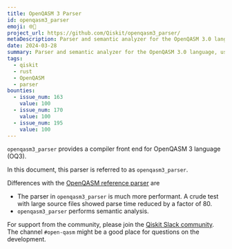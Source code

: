 ```yaml
---
title: OpenQASM 3 Parser
id: openqasm3_parser
emoji: 🌐🦀
project_url: https://github.com/Qiskit/openqasm3_parser/
metaDescription: Parser and semantic analyzer for the OpenQASM 3.0 language, used by Qiskit
date: 2024-03-28
summary: Parser and semantic analyzer for the OpenQASM 3.0 language, used by Qiskit
tags:
  - qiskit
  - rust
  - OpenQASM
  - parser
bounties:
  - issue_num: 163
    value: 100
  - issue_num: 170
    value: 100
  - issue_num: 195
    value: 100
---
```


`openqasm3_parser` provides a compiler front end for OpenQASM 3 language (OQ3).

In this document, this parser is referred to as `openqasm3_parser`.

Differences with the [OpenQASM reference parser](https://github.com/openqasm/openqasm) are

- The parser in `openqasm3_parser` is much more performant. A crude test with large source files showed parse time reduced by a factor of 80.
- `openqasm3_parser` performs semantic analysis.

For support from the community, please join the [Qiskit Slack community](https://qisk.it/join-slack). The channel `#open-qasm` might be a good place for questions on the development.
